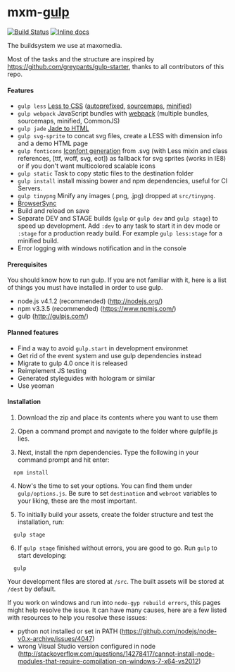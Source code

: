 # mxm-[gulp](https://github.com/gulpjs/gulp)
[![Build Status](https://travis-ci.org/maxomedia/mxm-gulp.svg?branch=develop)](https://travis-ci.org/maxomedia/mxm-gulp)
[![Inline docs](http://inch-ci.org/github/maxomedia/mxm-gulp.svg?branch=develop)](http://inch-ci.org/github/maxomedia/mxm-gulp)

The buildsystem we use at maxomedia.

Most of the tasks and the structure are inspired by https://github.com/greypants/gulp-starter, thanks to all contributors of this repo.

#### Features
- `gulp less` [Less to CSS](https://github.com/plus3network/gulp-less) ([autoprefixed](https://github.com/sindresorhus/gulp-autoprefixer), [sourcemaps](https://github.com/floridoo/gulp-sourcemaps), [minified](https://github.com/jonathanepollack/gulp-minify-css/))
- `gulp webpack` JavaScript bundles with [webpack](https://github.com/webpack/webpack) (multiple bundles, sourcemaps, minified, CommonJS)
- `gulp jade` [Jade to HTML](https://github.com/phated/gulp-jade)
- `gulp svg-sprite` to concat svg files, create a LESS with dimension info and a demo HTML page
- `gulp fonticons` [Iconfont generation](https://github.com/backflip/gulp-iconfont-css) from .svg (with Less mixin and class references, [ttf, woff, svg, eot]) as fallback for svg sprites (works in IE8) or if you don't want multicolored scalable icons
- `gulp static` Task to copy static files to the destination folder
- `gulp install` install missing bower and npm dependencies, useful for CI Servers.
- `gulp tinypng` Minify any images (.png, .jpg) dropped at `src/tinypng`.
- [BrowserSync](https://github.com/BrowserSync/browser-sync)
- Build and reload on save
- Separate DEV and STAGE builds (`gulp` or `gulp dev` and `gulp stage`) to speed up development. Add `:dev` to any task to start it in dev mode or `:stage` for a production ready build. For example `gulp less:stage` for a minified build.
- Error logging with windows notification and in the console

#### Prerequisites
You should know how to run gulp. If you are not familiar with it, here is a list of things you must have installed in order to use gulp.
- node.js v4.1.2 (recommended) (http://nodejs.org/)
- npm v3.3.5 (recommended) (https://www.npmjs.com/)
- gulp (http://gulpjs.com/)

#### Planned features
- Find a way to avoid `gulp.start` in development environmet
- Get rid of the event system and use gulp dependencies instead
- Migrate to gulp 4.0 once it is released
- Reimplement JS testing
- Generated styleguides with hologram or similar
- Use yeoman

#### Installation
1. Download the zip and place its contents where you want to use them

2. Open a command prompt and navigate to the folder where gulpfile.js lies.

3. Next, install the npm dependencies. Type the following in your command prompt and hit enter:
  ```shell
    npm install
  ```

4.  Now's the time to set your options. You can find them under `gulp/options.js`. Be sure to set `destination` and `webroot` variables to your liking, these are the most important.

5.  To initially build your assets, create the folder structure and test the installation, run:
  ```shell
    gulp stage
  ```

6. If `gulp stage` finished without errors, you are good to go. Run `gulp` to start developing:
  ```shell
    gulp
  ```
  
  Your development files are stored at `/src`. The built assets will be stored at `/dest` by default.
  
If you work on windows and run into `node-gyp rebuild errors`, this pages might help resolve the issue. It can have many causes, here are a few listed with resources to help you resolve these issues:
 - python not installed or set in PATH (https://github.com/nodejs/node-v0.x-archive/issues/4047)
 - wrong Visual Studio version configured in node (http://stackoverflow.com/questions/14278417/cannot-install-node-modules-that-require-compilation-on-windows-7-x64-vs2012)
